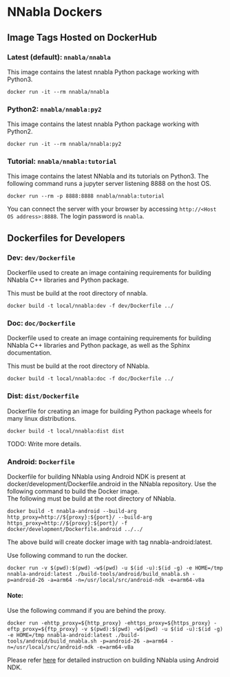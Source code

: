 # NNabla Dockers

## Image Tags Hosted on DockerHub

### Latest (default): `nnabla/nnabla`

This image contains the latest nnabla Python package working with Python3.

```
docker run -it --rm nnabla/nnabla
```

### Python2: `nnabla/nnabla:py2`

This image contains the latest nnabla Python package working with Python2.

```
docker run -it --rm nnabla/nnabla:py2
```

### Tutorial: `nnabla/nnabla:tutorial`

This image contains the latest NNabla and its tutorials on Python3.
The following command runs a jupyter server listening 8888 on the host OS.

```
docker run --rm -p 8888:8888 nnabla/nnabla:tutorial
```

You can connect the server with your browser by accessing
`http://<Host OS address>:8888`. The login password is `nnabla`.

## Dockerfiles for Developers

### Dev: `dev/Dockerfile`

Dockerfile used to create an image containing requirements for
building NNabla C++ libraries and Python package.

This must be build at the root directory of nnabla.

```
docker build -t local/nnabla:dev -f dev/Dockerfile ../
```

### Doc: `doc/Dockerfile`

Dockerfile used to create an image containing requirements for
building NNabla C++ libraries and Python package, as well as
the Sphinx documentation.

This must be build at the root directory of NNabla.

```
docker build -t local/nnabla:doc -f doc/Dockerfile ../
```

### Dist: `dist/Dockerfile`

Dockerfile for creating an image for building Python package wheels
for many linux distributions.

```
docker build -t local/nnabla:dist dist
```

TODO: Write more details.

### Android: `Dockerfile`
Dockerfile for building NNabla using Android NDK is present at docker/development/Dockerfile.android in the NNabla repository.
Use the following command to build the Docker image.  
The following must be build at the root directory of NNabla.  
```
docker build -t nnabla-android --build-arg http_proxy=http://${proxy}:${port}/ --build-arg https_proxy=http://${proxy}:${port}/ -f docker/development/Dockerfile.android ../../
```
The above build will create docker image with tag nnabla-android:latest.

Use following command to run the docker.  
```
docker run -v $(pwd):$(pwd) -w$(pwd) -u $(id -u):$(id -g) -e HOME=/tmp nnabla-android:latest ./build-tools/android/build_nnabla.sh -p=android-26 -a=arm64 -n=/usr/local/src/android-ndk -e=arm64-v8a
```
#### Note:
Use the following command if you are behind the proxy.
```
docker run -ehttp_proxy=${http_proxy} -ehttps_proxy=${https_proxy} -eftp_proxy=${ftp_proxy} -v $(pwd):$(pwd) -w$(pwd) -u $(id -u):$(id -g) -e HOME=/tmp nnabla-android:latest ./build-tools/android/build_nnabla.sh -p=android-26 -a=arm64 -n=/usr/local/src/android-ndk -e=arm64-v8a
```

Please refer [here](https://github.com/sony/nnabla/tree/master/doc/build/build_android.md) for detailed instruction on building NNabla using Android NDK.  



